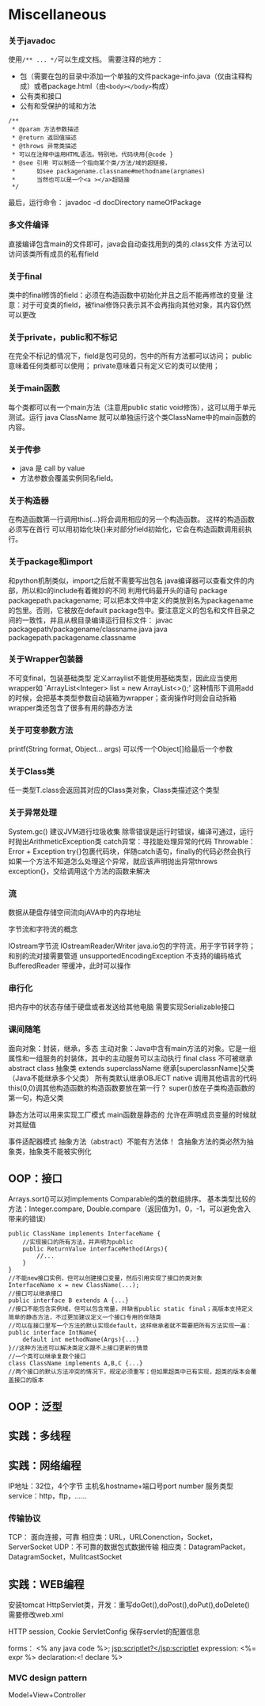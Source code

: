 # Miscellaneous

### 关于javadoc

使用`/** ... */`可以生成文档。 需要注释的地方：

* 包（需要在包的目录中添加一个单独的文件package-info.java（仅由注释构成）或者package.html（由`<body></body>`构成）
* 公有类和接口
* 公有和受保护的域和方法

```text
/**
 * @param 方法参数描述
 * @return 返回值描述
 * @throws 异常类描述
 * 可以在注释中运用HTML语法。特别地，代码块用{@code }
 * @see 引用 可以制造一个指向某个类/方法/域的超链接，
 *      如see packagename.classname#methodname(argnames)
 *      当然也可以是一个<a ></a>超链接
 */
```

最后，运行命令： javadoc -d docDirectory nameOfPackage

### 多文件编译

直接编译包含main的文件即可，java会自动查找用到的类的.class文件 方法可以访问该类所有成员的私有field

### 关于final

类中的final修饰的field：必须在构造函数中初始化并且之后不能再修改的变量 注意：对于可变类的field，被final修饰只表示其不会再指向其他对象，其内容仍然可以更改

### 关于private，public和不标记

在完全不标记的情况下，field是包可见的，包中的所有方法都可以访问； public意味着任何类都可以使用； private意味着只有定义它的类可以使用；

### 关于main函数

每个类都可以有一个main方法（注意用public static void修饰），这可以用于单元测试。运行 java ClassName 就可以单独运行这个类ClassName中的main函数的内容。

### 关于传参

* java 是 call by value
* 方法参数会覆盖实例同名field。

### 关于构造器

在构造函数第一行调用this\(...\)将会调用相应的另一个构造函数。 这样的构造函数必须写在首行 可以用初始化块{}来对部分field初始化，它会在构造函数调用前执行。

### 关于package和import

和python机制类似，import之后就不需要写出包名 java编译器可以查看文件的内部，所以和c的include有着微妙的不同 利用代码最开头的语句 package packagepath.packagename; 可以把本文件中定义的类放到名为packagename的包里。否则，它被放在default package包中。要注意定义的包名和文件目录之间的一致性，并且从根目录编译运行目标文件： javac packagepath/packagename/classname.java java packagepath.packagename.classname

### 关于Wrapper包装器

不可变final，包装基础类型 定义arraylist不能使用基础类型，因此应当使用wrapper如 \`ArrayList&lt;Integer&gt; list = new ArrayList&lt;&gt;\(\);' 这种情形下调用add的时候，会把基本类型参数自动装箱为wrapper；查询操作时则会自动拆箱 wrapper类还包含了很多有用的静态方法

### 关于可变参数方法

printf\(String format, Object... args\) 可以传一个Object\[\]给最后一个参数

### 关于Class类

任一类型T.class会返回其对应的Class类对象，Class类描述这个类型

### 关于异常处理

System.gc\(\) 建议JVM进行垃圾收集 除零错误是运行时错误，编译可通过，运行时抛出ArithmeticException类 catch异常：寻找能处理异常的代码 Throwable： Error + Exception try{}包裹代码块，伴随catch语句，finally的代码必然会执行 如果一个方法不知道怎么处理这个异常，就应该声明抛出异常throws exception{}，交给调用这个方法的函数来解决

### 流

数据从硬盘存储空间流向jAVA中的内存地址

字节流和字符流的概念

IOstream字节流 IOstreamReader/Writer java.io包的字符流，用于字节转字符；和别的流对接需要管道 unsupportedEncodingException 不支持的编码格式 BufferedReader 带缓冲，此时可以操作

### 串行化

把内存中的状态存储于硬盘或者发送给其他电脑 需要实现Serializable接口

### 课间随笔

面向对象：封装，继承，多态 主动对象：Java中含有main方法的对象。它是一组属性和一组服务的封装体，其中的主动服务可以主动执行 final class 不可被继承 abstract class 抽象类 extends superclassName 继承\[superclassnName\]父类（Java不能继承多个父类） 所有类默认继承OBJECT native 调用其他语言的代码 this\(0,0\)调其他构造函数的构造函数要放在第一行？ super\(\)放在子类构造函数的第一句，构造父类

静态方法可以用来实现工厂模式 main函数是静态的 允许在声明成员变量的时候就对其赋值

事件适配器模式 抽象方法（abstract）不能有方法体！ 含抽象方法的类必然为抽象类，抽象类不能被实例化

## OOP：接口

Arrays.sort\(\)可以对implements Comparable的类的数组排序。 基本类型比较的方法：Integer.compare, Double.compare（返回值为1，0，-1，可以避免舍入带来的错误）

```text
public ClassName implements InterfaceName {
    //实现接口的所有方法，并声明为public
    public ReturnValue interfaceMethod(Args){
        //...
    }
}
//不能new接口实例，但可以创建接口变量，然后引用实现了接口的类对象
InterfaceName x = new ClassName(...);
//接口可以继承接口
public interface B extends A {...}
//接口不能包含实例域，但可以包含常量，并缺省public static final；高版本支持定义简单的静态方法，不过更加建议定义一个接口专用的伴随类
//可以在接口里写一个方法的默认实现default，这样继承者就不需要把所有方法实现一遍：
public interface IntName{
    default int methodName(Args){...}
}//这种方法还可以解决类定义跟不上接口更新的情景
//一个类可以继承复数个接口
class ClassName implements A,B,C {...}
//两个接口的默认方法冲突的情况下，规定必须重写；但如果超类中已有实现，超类的版本会覆盖接口的版本
```

## OOP：泛型

## 实践：多线程

## 实践：网络编程

IP地址：32位，4个字节 主机名hostname+端口号port number 服务类型service：http，ftp，……

### 传输协议

TCP： 面向连接，可靠 相应类：URL，URLConenction，Socket，ServerSocket UDP：不可靠的数据包式数据传输 相应类：DatagramPacket，DatagramSocket，MulitcastSocket

## 实践：WEB编程

安装tomcat HttpServlet类，开发：重写doGet\(\),doPost\(\),doPut\(\),doDelete\(\) 需要修改web.xml

HTTP session, Cookie ServletConfig 保存servlet的配置信息

forms： &lt;% any java code %&gt;; [jsp:scriptlet?&lt;/jsp:scriptlet](jsp:scriptlet?%3C/jsp:scriptlet) expression: &lt;%= expr %&gt; declaration:&lt;! declare %&gt;

### MVC design pattern

Model+View+Controller

